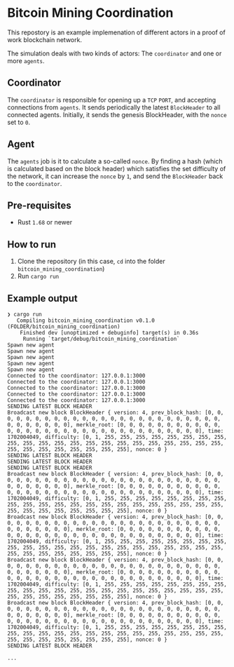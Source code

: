 # Bitcoin Mining Coordination

This repostory is an example implemenation of different actors in a proof of work blockchain network.

The simulation deals with two kinds of actors: The `coordinator` and one or more `agents`.

## Coordinator
The `coordinator` is responsible for opening up a `TCP` `PORT`, and accepting connections from `agents`. It sends periodically the latest `BlockHeader` to all connected agents. Initially, it sends the genesis BlockHeader, with the `nonce` set to `0`.

## Agent
The `agents` job is it to calculate a so-called `nonce`. By finding a hash (which is calculated based on the block header) which satisfies the set difficulty of the network, it can increase the `nonce` by `1`, and send the `BlockHeader` back to the `coordinator`.

## Pre-requisites

- Rust `1.68` or newer

## How to run

1. Clone the repository (in this case, `cd` into the folder `bitcoin_mining_coordination`)
2. Run `cargo run`

## Example output

```
❯ cargo run
   Compiling bitcoin_mining_coordination v0.1.0 (FOLDER/bitcoin_mining_coordination)
    Finished dev [unoptimized + debuginfo] target(s) in 0.36s
     Running `target/debug/bitcoin_mining_coordination`
Spawn new agent
Spawn new agent
Spawn new agent
Spawn new agent
Spawn new agent
Connected to the coordinator: 127.0.0.1:3000
Connected to the coordinator: 127.0.0.1:3000
Connected to the coordinator: 127.0.0.1:3000
Connected to the coordinator: 127.0.0.1:3000
Connected to the coordinator: 127.0.0.1:3000
SENDING LATEST BLOCK HEADER
Broadcast new block BlockHeader { version: 4, prev_block_hash: [0, 0, 0, 0, 0, 0, 0, 0, 0, 0, 0, 0, 0, 0, 0, 0, 0, 0, 0, 0, 0, 0, 0, 0, 0, 0, 0, 0, 0, 0, 0, 0], merkle_root: [0, 0, 0, 0, 0, 0, 0, 0, 0, 0, 0, 0, 0, 0, 0, 0, 0, 0, 0, 0, 0, 0, 0, 0, 0, 0, 0, 0, 0, 0, 0, 0], time: 1702004049, difficulty: [0, 1, 255, 255, 255, 255, 255, 255, 255, 255, 255, 255, 255, 255, 255, 255, 255, 255, 255, 255, 255, 255, 255, 255, 255, 255, 255, 255, 255, 255, 255, 255], nonce: 0 }
SENDING LATEST BLOCK HEADER
SENDING LATEST BLOCK HEADER
SENDING LATEST BLOCK HEADER
Broadcast new block BlockHeader { version: 4, prev_block_hash: [0, 0, 0, 0, 0, 0, 0, 0, 0, 0, 0, 0, 0, 0, 0, 0, 0, 0, 0, 0, 0, 0, 0, 0, 0, 0, 0, 0, 0, 0, 0, 0], merkle_root: [0, 0, 0, 0, 0, 0, 0, 0, 0, 0, 0, 0, 0, 0, 0, 0, 0, 0, 0, 0, 0, 0, 0, 0, 0, 0, 0, 0, 0, 0, 0, 0], time: 1702004049, difficulty: [0, 1, 255, 255, 255, 255, 255, 255, 255, 255, 255, 255, 255, 255, 255, 255, 255, 255, 255, 255, 255, 255, 255, 255, 255, 255, 255, 255, 255, 255, 255, 255], nonce: 0 }
Broadcast new block BlockHeader { version: 4, prev_block_hash: [0, 0, 0, 0, 0, 0, 0, 0, 0, 0, 0, 0, 0, 0, 0, 0, 0, 0, 0, 0, 0, 0, 0, 0, 0, 0, 0, 0, 0, 0, 0, 0], merkle_root: [0, 0, 0, 0, 0, 0, 0, 0, 0, 0, 0, 0, 0, 0, 0, 0, 0, 0, 0, 0, 0, 0, 0, 0, 0, 0, 0, 0, 0, 0, 0, 0], time: 1702004049, difficulty: [0, 1, 255, 255, 255, 255, 255, 255, 255, 255, 255, 255, 255, 255, 255, 255, 255, 255, 255, 255, 255, 255, 255, 255, 255, 255, 255, 255, 255, 255, 255, 255], nonce: 0 }
Broadcast new block BlockHeader { version: 4, prev_block_hash: [0, 0, 0, 0, 0, 0, 0, 0, 0, 0, 0, 0, 0, 0, 0, 0, 0, 0, 0, 0, 0, 0, 0, 0, 0, 0, 0, 0, 0, 0, 0, 0], merkle_root: [0, 0, 0, 0, 0, 0, 0, 0, 0, 0, 0, 0, 0, 0, 0, 0, 0, 0, 0, 0, 0, 0, 0, 0, 0, 0, 0, 0, 0, 0, 0, 0], time: 1702004049, difficulty: [0, 1, 255, 255, 255, 255, 255, 255, 255, 255, 255, 255, 255, 255, 255, 255, 255, 255, 255, 255, 255, 255, 255, 255, 255, 255, 255, 255, 255, 255, 255, 255], nonce: 0 }
Broadcast new block BlockHeader { version: 4, prev_block_hash: [0, 0, 0, 0, 0, 0, 0, 0, 0, 0, 0, 0, 0, 0, 0, 0, 0, 0, 0, 0, 0, 0, 0, 0, 0, 0, 0, 0, 0, 0, 0, 0], merkle_root: [0, 0, 0, 0, 0, 0, 0, 0, 0, 0, 0, 0, 0, 0, 0, 0, 0, 0, 0, 0, 0, 0, 0, 0, 0, 0, 0, 0, 0, 0, 0, 0], time: 1702004049, difficulty: [0, 1, 255, 255, 255, 255, 255, 255, 255, 255, 255, 255, 255, 255, 255, 255, 255, 255, 255, 255, 255, 255, 255, 255, 255, 255, 255, 255, 255, 255, 255, 255], nonce: 0 }
SENDING LATEST BLOCK HEADER

...
```

